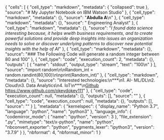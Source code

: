 {
    "cells": [
        {
            "cell_type": "markdown",
            "metadata": {
                "collapsed": true
            },
            "source": "# My Jupyter Notebook on IBM Watson Studio"
        },
        {
            "cell_type": "markdown",
            "metadata": {},
            "source": "**Abdulla A**\n"
        },
        {
            "cell_type": "markdown",
            "metadata": {},
            "source": " Engineering Analyst"
        },
        {
            "cell_type": "markdown",
            "metadata": {},
            "source": "*I found data science interesting because, it helps wwith business requirements, and to create powerful solutions and provide deep insights into issues an organization needs to solve or discover underlying patterns to discover new potential insights with the help of AI*"
        },
        {
            "cell_type": "markdown",
            "metadata": {},
            "source": "### The Following Code will generate a random integer between 80 and 100"
        },
        {
            "cell_type": "code",
            "execution_count": 2,
            "metadata": {},
            "outputs": [
                {
                    "name": "stdout",
                    "output_type": "stream",
                    "text": "100\n"
                }
            ],
            "source": "import random\n\nRandom_int = random.randint(80,100)\n\nprint(Random_int)"
        },
        {
            "cell_type": "markdown",
            "metadata": {},
            "source": "Interested technologies:\n***\n1. AI- ML/DL\n2. Cloud\n3. Data Analytics\n4. IoT\n***\n[Github](https://www.github.com/okeydokey111) https://www.github.com/okeydokey111"
        },
        {
            "cell_type": "code",
            "execution_count": null,
            "metadata": {},
            "outputs": [],
            "source": ""
        },
        {
            "cell_type": "code",
            "execution_count": null,
            "metadata": {},
            "outputs": [],
            "source": ""
        }
    ],
    "metadata": {
        "kernelspec": {
            "display_name": "Python 3.7",
            "language": "python",
            "name": "python3"
        },
        "language_info": {
            "codemirror_mode": {
                "name": "ipython",
                "version": 3
            },
            "file_extension": ".py",
            "mimetype": "text/x-python",
            "name": "python",
            "nbconvert_exporter": "python",
            "pygments_lexer": "ipython3",
            "version": "3.7.9"
        }
    },
    "nbformat": 4,
    "nbformat_minor": 1
}
